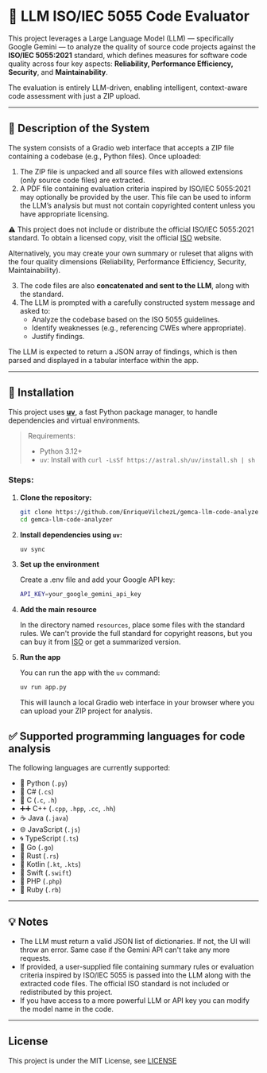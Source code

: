 # 🧠 LLM ISO/IEC 5055 Code Evaluator

This project leverages a Large Language Model (LLM) — specifically Google Gemini — to analyze the quality of source code projects against the **ISO/IEC 5055:2021** standard, which defines measures for software code quality across four key aspects: **Reliability, Performance Efficiency, Security**, and **Maintainability**.

The evaluation is entirely LLM-driven, enabling intelligent, context-aware code assessment with just a ZIP upload.

---

## 📖 Description of the System

The system consists of a Gradio web interface that accepts a ZIP file containing a codebase (e.g., Python files). Once uploaded:

1. The ZIP file is unpacked and all source files with allowed extensions (only source code files) are extracted.
2.	A PDF file containing evaluation criteria inspired by ISO/IEC 5055:2021 may optionally be provided by the user. This file can be used to inform the LLM’s analysis but must not contain copyrighted content unless you have appropriate licensing.

⚠️ This project does not include or distribute the official ISO/IEC 5055:2021 standard. To obtain a licensed copy, visit the official [ISO](https://www.iso.org/obp/ui/en/#iso:std:iso-iec:5055:ed-1:v1:en) website.

Alternatively, you may create your own summary or ruleset that aligns with the four quality dimensions (Reliability, Performance Efficiency, Security, Maintainability).

3. The code files are also **concatenated and sent to the LLM**, along with the standard.
4. The LLM is prompted with a carefully constructed system message and asked to:
   - Analyze the codebase based on the ISO 5055 guidelines.
   - Identify weaknesses (e.g., referencing CWEs where appropriate).
   - Justify findings.

The LLM is expected to return a JSON array of findings, which is then parsed and displayed in a tabular interface within the app.

---

## 🚀 Installation

This project uses **[uv](https://github.com/astral-sh/uv)**, a fast Python package manager, to handle dependencies and virtual environments.

> Requirements:
> - Python 3.12+
> - `uv`: Install with `curl -LsSf https://astral.sh/uv/install.sh | sh`

### Steps:

1. **Clone the repository:**

   ```bash
   git clone https://github.com/EnriqueVilchezL/gemca-llm-code-analyzer.git
   cd gemca-llm-code-analyzer
   ```

2. **Install dependencies using `uv`:**

   ```bash
   uv sync
   ```

3. **Set up the environment**

    Create a .env file and add your Google API key:

    ```bash
    API_KEY=your_google_gemini_api_key
    ```

4. **Add the main resource**

    In the directory named `resources`, place some files with the standard rules. We can't provide the full standard for copyright reasons, but you can buy it from [ISO](https://www.iso.org/obp/ui/en/#iso:std:iso-iec:5055:ed-1:v1:en) or get a summarized version.


5. **Run the app**

    You can run the app with the `uv` command:
    ```bash
    uv run app.py
    ```
    This will launch a local Gradio web interface in your browser where you can upload your ZIP project for analysis.

## ✅ Supported programming languages for code analysis

The following languages are currently supported:

- 🐍 Python (`.py`)
- 💠 C# (`.cs`)
- 🔧 C (`.c`, `.h`)
- ➕➕ C++ (`.cpp`, `.hpp`, `.cc`, `.hh`)
- ☕ Java (`.java`)
- 🌐 JavaScript (`.js`)
- 🌀 TypeScript (`.ts`)
- 🐹 Go (`.go`)
- 🦀 Rust (`.rs`)
- 🧬 Kotlin (`.kt`, `.kts`)
- 🍏 Swift (`.swift`)
- 🐘 PHP (`.php`)
- 💎 Ruby (`.rb`)

---

## 💡 Notes
- The LLM must return a valid JSON list of dictionaries. If not, the UI will throw an error. Same case if the Gemini API can't take any more requests.
- If provided, a user-supplied file containing summary rules or evaluation criteria inspired by ISO/IEC 5055 is passed into the LLM along with the extracted code files. The official ISO standard is not included or redistributed by this project.
- If you have access to a more powerful LLM or API key you can modify the model name in the code.

---

## License

This project is under the MIT License, see [LICENSE](LICENSE)